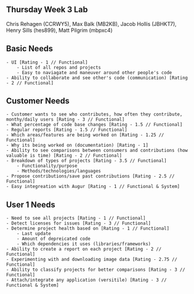 ## Thursday Week 3 Lab
Chris Rehagen (CCRWY5), Max Balk (MB2KB), Jacob Hollis (JBHKT7), Henry Sills (hes899), Matt Pilgrim (mbpxc4)

## Basic Needs
	- UI [Rating - 1 // Functional]
		- List of all repos and projects
		- Easy to naviagate and maneuver around other people's code
	- Ability to collaborate and see other's code (communication) [Rating - 2 // Functional]

## Customer Needs
	- Customer wants to see who contributes, how often they contribute, monthy/daily users [Rating - 3 // Functional]
	- What percentage of code base changes [Rating - 1.5 // Functional]
	- Regular reports [Rating - 1.5 // Functional]
	- Which areas/features are being worked on [Rating - 1.25 // Functional]
	- Why its being worked on (documentation) [Rating - 1]
	- Ability to see comparisons between consumers and contributions (how valuable is time) [Rating - 2 // Functional]
	- Breakdown of types of projects [Rating - 3.5 // Functional]
		- Functionality/purpose
		- Methods/technologies/languages
	- Propose contributions/save past contributions [Rating - 2.5 // Functional]
	- Easy integreation with Augur [Rating - 1 // Functional & System]

## User 1 Needs
	- Need to see all projects [Rating - 1 // Functional]
	- Detect licenses for issues [Rating - 3 // Functional]
	- Determine project health based on [Rating - 1 // Functional]
		- Last update
		- Amount of depreicated code
		- Which dependencies it uses (libraries/frameworks)
	- Ability to create a report on each project [Rating - 2 // Functional]
	- Experimenting with and downloading image data [Rating - 2.75 // Functional]
	- Ability to classify projects for better comparisons [Rating - 3 // Functional]
	- Attach/integrate any application (versitile) [Rating - 3 // Functional & System]





